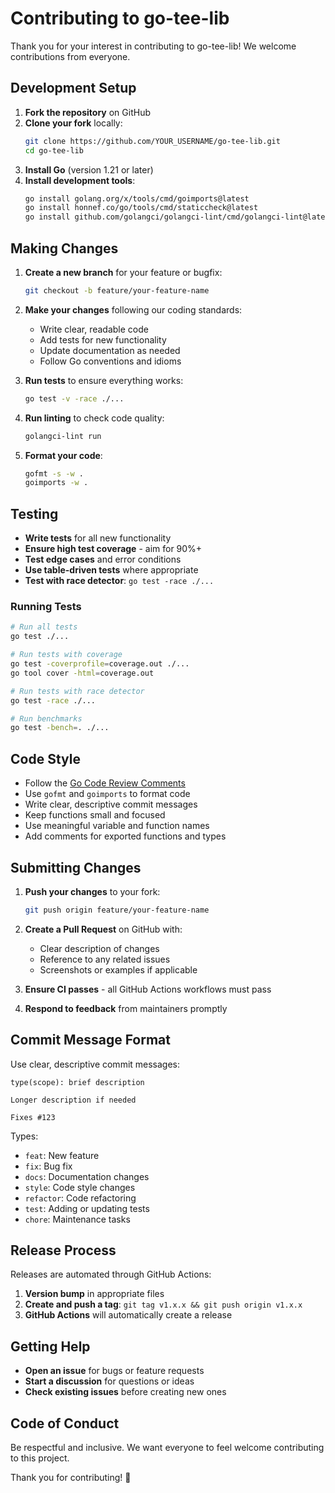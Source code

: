 # Contributing to go-tee-lib

Thank you for your interest in contributing to go-tee-lib! We welcome contributions from everyone.

## Development Setup

1. **Fork the repository** on GitHub
2. **Clone your fork** locally:
   ```bash
   git clone https://github.com/YOUR_USERNAME/go-tee-lib.git
   cd go-tee-lib
   ```
3. **Install Go** (version 1.21 or later)
4. **Install development tools**:
   ```bash
   go install golang.org/x/tools/cmd/goimports@latest
   go install honnef.co/go/tools/cmd/staticcheck@latest
   go install github.com/golangci/golangci-lint/cmd/golangci-lint@latest
   ```

## Making Changes

1. **Create a new branch** for your feature or bugfix:
   ```bash
   git checkout -b feature/your-feature-name
   ```

2. **Make your changes** following our coding standards:
   - Write clear, readable code
   - Add tests for new functionality
   - Update documentation as needed
   - Follow Go conventions and idioms

3. **Run tests** to ensure everything works:
   ```bash
   go test -v -race ./...
   ```

4. **Run linting** to check code quality:
   ```bash
   golangci-lint run
   ```

5. **Format your code**:
   ```bash
   gofmt -s -w .
   goimports -w .
   ```

## Testing

- **Write tests** for all new functionality
- **Ensure high test coverage** - aim for 90%+
- **Test edge cases** and error conditions
- **Use table-driven tests** where appropriate
- **Test with race detector**: `go test -race ./...`

### Running Tests

```bash
# Run all tests
go test ./...

# Run tests with coverage
go test -coverprofile=coverage.out ./...
go tool cover -html=coverage.out

# Run tests with race detector
go test -race ./...

# Run benchmarks
go test -bench=. ./...
```

## Code Style

- Follow the [Go Code Review Comments](https://github.com/golang/go/wiki/CodeReviewComments)
- Use `gofmt` and `goimports` to format code
- Write clear, descriptive commit messages
- Keep functions small and focused
- Use meaningful variable and function names
- Add comments for exported functions and types

## Submitting Changes

1. **Push your changes** to your fork:
   ```bash
   git push origin feature/your-feature-name
   ```

2. **Create a Pull Request** on GitHub with:
   - Clear description of changes
   - Reference to any related issues
   - Screenshots or examples if applicable

3. **Ensure CI passes** - all GitHub Actions workflows must pass

4. **Respond to feedback** from maintainers promptly

## Commit Message Format

Use clear, descriptive commit messages:

```
type(scope): brief description

Longer description if needed

Fixes #123
```

Types:
- `feat`: New feature
- `fix`: Bug fix
- `docs`: Documentation changes
- `style`: Code style changes
- `refactor`: Code refactoring
- `test`: Adding or updating tests
- `chore`: Maintenance tasks

## Release Process

Releases are automated through GitHub Actions:

1. **Version bump** in appropriate files
2. **Create and push a tag**: `git tag v1.x.x && git push origin v1.x.x`
3. **GitHub Actions** will automatically create a release

## Getting Help

- **Open an issue** for bugs or feature requests
- **Start a discussion** for questions or ideas
- **Check existing issues** before creating new ones

## Code of Conduct

Be respectful and inclusive. We want everyone to feel welcome contributing to this project.

Thank you for contributing! 🎉
